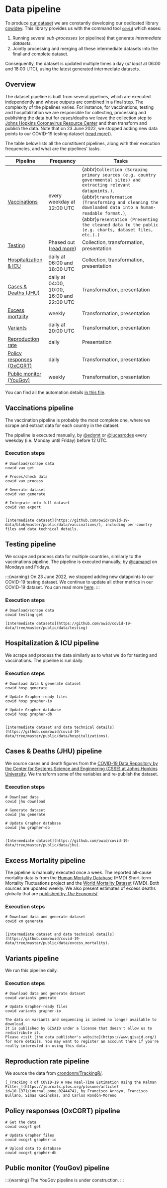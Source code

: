 # Data pipeline
To produce [our dataset](../dataset) we are constantly developing our dedicated library [cowidev](../cowidev/index). This library provides us with the
command tool [`cowid`](../cowidev/cowid-api) which eases:

1. Running several _sub-processes_ (or pipelines) that generate _intermediate datasets_.
2. Jointly processing and merging all these intermediate datasets into the final and complete dataset.  

Consequently, the dataset is updated multiple times a day (_at least_ at 06:00 and 18:00 UTC), using the latest generated intermediate datasets.


## Overview
The dataset pipeline is built from several pipelines, which are executed independently and whose outputs are combined in
a final step. The complexity of the pipelines varies. For instance, for vaccinations, testing and hospitalization
we are responsible for collecting, processing and publishing the data but for cases/deaths we leave the collection step to [Johns
Hopkins Coronavirus Resource Center](https://coronavirus.jhu.edu/map.html) and then transform and publish the data. Note
that on 23 June 2022, we stopped adding new data points to our COVID-19 testing dataset ([read more)](https://github.com/owid/covid-19-data/discussions/2667)).

The table below lists all the constituent pipelines, along with their execution frequencies, and what are the pipelines'
tasks.

| **Pipeline**              | **Frequency**                | **Tasks**                             |
|---------------------------|------------------------------|------------------------------------------|
| [Vaccinations](#vaccinations-pipeline)               | every weekday at 12:00 UTC           | {abbr}`Collection (Scraping primary sources (e.g. country governmental sites) and extracting relevant datapoints.)`, {abbr}`transformation (Transforming and cleaning the downloaded data into a human-readable format.)`, {abbr}`presentation (Presenting the cleaned data to the public (e.g. charts, dataset files, etc.).)` |
| [Testing](#testing-pipeline)                   | Phased out ([read more](https://github.com/owid/covid-19-data/discussions/2667))             | Collection, transformation, presentation |
| [Hospitalization & ICU](#hospitalization-icu-pipeline)     | daily at 06:00 and 18:00 UTC | Collection, transformation, presentation |
| [Cases & Deaths (JHU)](#cases-deaths-jhu-pipeline)      | daily at 04:00, 10:00, 16:00 and 22:00 UTC     | Transformation, presentation             |
| [Excess mortality](#excess-mortality-pipeline)          | weekly | Transformation, presentation             |
| [Variants](#variants-pipeline)                  | daily at 20:00 UTC           | Transformation, presentation             |
| [Reproduction rate](#reproduction-rate-pipeline)         | daily                        | Presentation                             |
| [Policy responses (OxCGRT)](#policy-responses-oxcgrt-pipeline) | daily                        | Transformation, presentation             |
| [Public monitor (YouGov)](#public-monitor-yougov-pipeline) | weekly                        | Transformation, presentation             |

You can find all the automation details [in this file](https://github.com/owid/covid-19-data/blob/master/scripts/scripts/autoupdate.sh).

## Vaccinations pipeline
The vaccination pipeline is probably the most complete one, where we scrape and extract data for each country in the
dataset.

The pipeline is executed manually, by [@edomt](https://github.com/edomt) or [@lucasrodes](https://github.com/lucasrodes)
every weekday (i.e. Monday until Friday) before 12 UTC.

### Execution steps
```
# Download/scrape data
cowid vax get

# Proces/check data
cowid vax process

# Generate dataset
cowid vax generate

# Integrate into full dataset
cowid vax export
```

```{seealso}

[Intermediate dataset](https://github.com/owid/covid-19-data/blob/master/public/data/vaccinations/), including per-country files and data technical details.
```

## Testing pipeline
We scrape and process data for multiple countries, similarly to the vaccinations pipeline. The pipeline is executed manually, by [@camapel](https://github.com/camapel) on Mondays and Fridays.

:::{warning}
On 23 June 2022, we stopped adding new datapoints to our COVID-19 testing dataset. We continue to update
all other metrics in our COVID-19 dataset. You can read more [here](https://github.com/owid/covid-19-data/discussions/2667).
:::

### Execution steps

```
# Download/scrape data
cowid testing get
```

```{seealso}
[Intermediate datasets](https://github.com/owid/covid-19-data/tree/master/public/data/testing)
```
## Hospitalization & ICU pipeline
We scrape and process the data similarly as to what we do for testing and vaccinations. The pipeline is run daily.

### Execution steps

```
# Download data & generate dataset
cowid hosp generate

# Update Grapher-ready files
cowid hosp grapher-io

# Update Grapher database
cowid hosp grapher-db
```

```{seealso}

[Intermediate dataset and data technical details](https://github.com/owid/covid-19-data/tree/master/public/data/hospitalizations).
```

## Cases & Deaths (JHU) pipeline
We source cases and death figures from the [COVID-19 Data Repository by the Center for Systems Science and Engineering
(CSSE) at Johns Hopkins University](https://github.com/CSSEGISandData/COVID-19). We transform some of the variables and
re-publish the dataset.
### Execution steps

```
# Download data
cowid jhu download

# Generate dataset
cowid jhu generate

# Update Grapher database
cowid jhu grapher-db
```


```{seealso}

[Intermediate dataset](https://github.com/owid/covid-19-data/tree/master/public/data/jhu).
```

## Excess Mortality pipeline
The pipeline is manually executed once a week. The reported all-cause mortality data is from the [Human Mortality Database](https://www.mortality.org/) (HMD) Short-term Mortality Fluctuations project and the [World Mortality Dataset](https://github.com/akarlinsky/world_mortality) (WMD). Both sources are updated weekly. We also present estimates of excess deaths globally that are [published by _The Economist_](https://github.com/TheEconomist/covid-19-the-economist-global-excess-deaths-model).


### Execution steps

```
# Download data and generate dataset
cowid xm generate
```

```{seealso}

[Intermediate dataset and data technical details](https://github.com/owid/covid-19-data/tree/master/public/data/excess_mortality).
```

## Variants pipeline
We run this pipeline daily. 
### Execution steps

```
# Download data and generate dataset
cowid variants generate

# Update Grapher-ready files
cowid variants grapher-io
```

```{note}
The data on variants and sequencing is indeed no longer available to download.
It is published by GISAID under a license that doesn't allow us to redistribute it.
Please visit [the data publisher's website](https://www.gisaid.org/) for more details. You may want to register an account there if you're really interested in using this data.
```
## Reproduction rate pipeline
We source the data from [crondonm/TrackingR/](https://github.com/crondonm/TrackingR/).

```{seealso}
[_Tracking R of COVID-19 A New Real-Time Estimation Using the Kalman Filter_](https://journals.plos.org/plosone/article?id=10.1371/journal.pone.0244474), by Francisco Arroyo, Francisco Bullano, Simas Kucinskas, and Carlos Rondón-Moreno

```
## Policy responses (OxCGRT) pipeline

```
# Get the data
cowid oxcgrt get

# Update Grapher files
cowid oxcgrt grapher-io

# Upload data to database
cowid oxcgrt grapher-db
```



## Public monitor (YouGov) pipeline

:::{warning}
The YouGov pipeline is under construction.
:::
